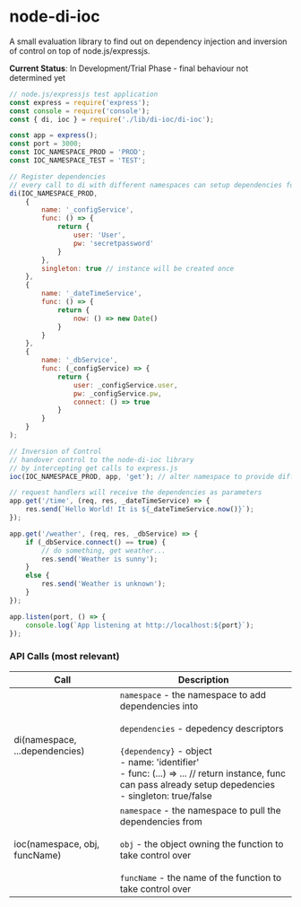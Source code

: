 # node-di-ioc

A small evaluation library to find out on dependency injection and inversion of control on top of node.js/expressjs.

**Current Status**: In Development/Trial Phase - final behaviour not determined yet

```javascript
// node.js/expressjs test application
const express = require('express');
const console = require('console');
const { di, ioc } = require('./lib/di-ioc/di-ioc');

const app = express();
const port = 3000;
const IOC_NAMESPACE_PROD = 'PROD';
const IOC_NAMESPACE_TEST = 'TEST';

// Register dependencies
// every call to di with different namespaces can setup dependencies for different environments/modules
di(IOC_NAMESPACE_PROD,
    {
        name: '_configService',
        func: () => { 
            return { 
                user: 'User', 
                pw: 'secretpassword' 
            } 
        },
        singleton: true // instance will be created once
    },
    {
        name: '_dateTimeService',
        func: () => { 
            return { 
                now: () => new Date() 
            } 
        }
    },
    {
        name: '_dbService',
        func: (_configService) => { 
            return { 
                user: _configService.user, 
                pw: _configService.pw, 
                connect: () => true 
            } 
        }
    }
);

// Inversion of Control
// handover control to the node-di-ioc library
// by intercepting get calls to express.js
ioc(IOC_NAMESPACE_PROD, app, 'get'); // alter namespace to provide different dependencies

// request handlers will receive the dependencies as parameters
app.get('/time', (req, res, _dateTimeService) => {
    res.send(`Hello World! It is ${_dateTimeService.now()}`);
});

app.get('/weather', (req, res, _dbService) => {
    if (_dbService.connect() == true) {
        // do something, get weather...
        res.send('Weather is sunny');
    }
    else {
        res.send('Weather is unknown');
    }
});

app.listen(port, () => {
    console.log(`App listening at http://localhost:${port}`);
});
```

### API Calls (most relevant)

| Call    | Description |
| ------- | --------    |
| di(namespace, ...dependencies) | `namespace` - the namespace to add dependencies into <br><br> `dependencies` - depedency descriptors <br><br> `{dependency}` - object <br> - name: 'identifier' <br> - func: (...) => ... // return instance, func can pass already setup depedencies  <br> - singleton: true/false |
|ioc(namespace, obj, funcName)| `namespace` - the namespace to pull the dependencies from <br><br> `obj` - the object owning the function to take control over <br><br> `funcName` - the name of the function to take control over |


